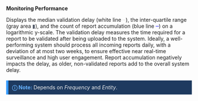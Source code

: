 <style>
.note-block {
    background-color: #1e3a5f;
    border-left: 6px solid #3399ff;
    padding: 10px;
    margin: 20px 0;
    color: #eeeeee;
    display: flex;
    align-items: center;
}
.note-block p {
    margin: 0;
}
.note-block strong {
    color: #66b2ff;
}
</style>

<h2 style="font-size:14px">  Monitoring Performance </h2>

Displays the median validation delay (white line <span style="color:#eeeeee">━</span>), the inter-quartile range (gray area <span style="color:#505765">▮</span>), and the count of report accumulation (blue line <span style="color:#8080ff">━</span>) on a logarithmic y-scale. The validation delay measures the time required for a report to be validated after being uploaded to the system. Ideally, a well-performing system should process all incoming reports daily, with a deviation of at most two weeks, to ensure effective near real-time surveillance and high user engagement. Report accumulation negatively impacts the delay, as older, non-validated reports add to the overall system delay. 

<div class="note-block">
    <p><strong> ⓘ Note: </strong> Depends on <i>Frequency</i> and <i>Entity</i>.</p>
</div>